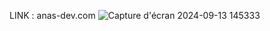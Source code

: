 LINK : anas-dev.com
![Capture d'écran 2024-09-13 145333](https://github.com/user-attachments/assets/0c8fa101-7f29-4fd3-bf0a-317c3b00fa43)
